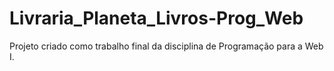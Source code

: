 # Livraria_Planeta_Livros-Prog_Web

Projeto criado como trabalho final da disciplina de Programação para a Web I.
